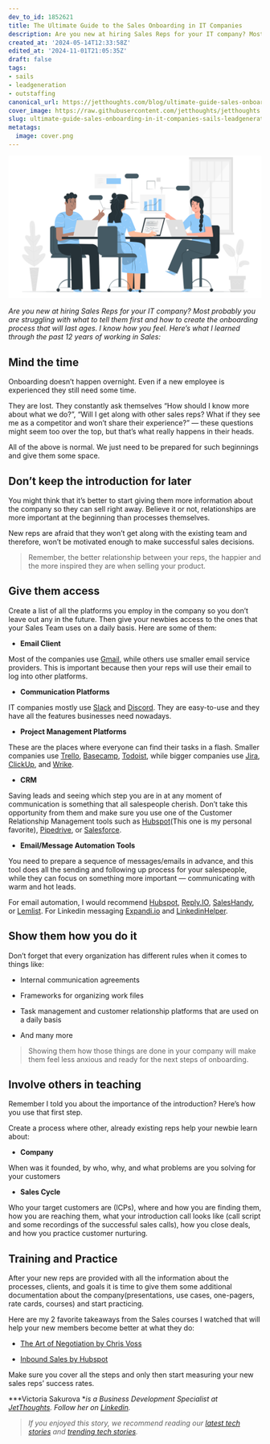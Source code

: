 ```yaml
---
dev_to_id: 1852621
title: The Ultimate Guide to the Sales Onboarding in IT Companies
description: Are you new at hiring Sales Reps for your IT company? Most probably you are struggling with what to...
created_at: '2024-05-14T12:33:58Z'
edited_at: '2024-11-01T21:05:35Z'
draft: false
tags:
- sails
- leadgeneration
- outstaffing
canonical_url: https://jetthoughts.com/blog/ultimate-guide-sales-onboarding-in-it-companies-sails-leadgeneration/
cover_image: https://raw.githubusercontent.com/jetthoughts/jetthoughts.github.io/master/content/blog/ultimate-guide-sales-onboarding-in-it-companies-sails-leadgeneration/cover.png
slug: ultimate-guide-sales-onboarding-in-it-companies-sails-leadgeneration
metatags:
  image: cover.png
---
```

![[Illustration by Freepik Storyset](https://storyset.com/illustration/team/pana)](file_0.png)

*Are you new at hiring Sales Reps for your IT company? Most probably you are struggling with what to tell them first and how to create the onboarding process that will last ages. I know how you feel. Here’s what I learned through the past 12 years of working in Sales:*

## **Mind the time**

Onboarding doesn’t happen overnight. Even if a new employee is experienced they still need some time.

They are lost. They constantly ask themselves “How should I know more about what we do?”, “Will I get along with other sales reps? What if they see me as a competitor and won’t share their experience?” — these questions might seem too over the top, but that’s what really happens in their heads.

All of the above is normal. We just need to be prepared for such beginnings and give them some space.

## **Don’t keep the introduction for later**

You might think that it’s better to start giving them more information about the company so they can sell right away. Believe it or not, relationships are more important at the beginning than processes themselves.

New reps are afraid that they won’t get along with the existing team and therefore, won’t be motivated enough to make successful sales decisions.
>  Remember, the better relationship between your reps, the happier and the more inspired they are when selling your product.

## **Give them access**

Create a list of all the platforms you employ in the company so you don’t leave out any in the future. Then give your newbies access to the ones that your Sales Team uses on a daily basis. Here are some of them:

* **Email Client**

Most of the companies use [Gmail](https://mail.google.com/), while others use smaller email service providers. This is important because then your reps will use their email to log into other platforms.

* **Communication Platforms**

IT companies mostly use [Slack](https://slack.com/) and [Discord](https://discord.com/). They are easy-to-use and they have all the features businesses need nowadays.

* **Project Management Platforms**

These are the places where everyone can find their tasks in a flash. Smaller companies use [Trello](http://www.trello.com), [Basecamp](http://www.basecamp.com), [Todoist](https://todoist.com/), while bigger companies use [Jira](https://www.atlassian.com/software/jira), [ClickUp](https://clickup.com/), and [Wrike](https://www.wrike.com/).

* **CRM**

Saving leads and seeing which step you are in at any moment of communication is something that all salespeople cherish. Don’t take this opportunity from them and make sure you use one of the Customer Relationship Management tools such as [Hubspot](https://www.hubspot.com/)(This one is my personal favorite), [Pipedrive](https://www.pipedrive.com/), or [Salesforce](https://www.salesforce.com/).

* **Email/Message Automation Tools**

You need to prepare a sequence of messages/emails in advance, and this tool does all the sending and following up process for your salespeople, while they can focus on something more important — communicating with warm and hot leads.

For email automation, I would recommend [Hubspot](http://www.hubspot.com), [Reply.IO](https://reply.io/pricing), [SalesHandy](https://www.saleshandy.com/), or [Lemlist](https://www.lemlist.com/). For Linkedin messaging [Expandi.io](http://www.expandi.io) and [LinkedinHelper](https://www.linkedhelper.com/).

## **Show them how you do it**

Don’t forget that every organization has different rules when it comes to things like:

* Internal communication agreements

* Frameworks for organizing work files

* Task management and customer relationship platforms that are used on a daily basis

* And many more
>  Showing them how those things are done in your company will make them feel less anxious and ready for the next steps of onboarding.

## **Involve others in teaching**

Remember I told you about the importance of the introduction? Here’s how you use that first step.

Create a process where other, already existing reps help your newbie learn about:

* **Company**

When was it founded, by who, why, and what problems are you solving for your customers

* **Sales Cycle**

Who your target customers are (ICPs), where and how you are finding them, how you are reaching them, what your introduction call looks like (call script and some recordings of the successful sales calls), how you close deals, and how you practice customer nurturing.

## **Training and Practice**

After your new reps are provided with all the information about the processes, clients, and goals it is time to give them some additional documentation about the company(presentations, use cases, one-pagers, rate cards, courses) and start practicing.

Here are my 2 favorite takeaways from the Sales courses I watched that will help your new members become better at what they do:

* [The Art of Negotiation by Chris Voss](https://www.masterclass.com/classes/chris-voss-teaches-the-art-of-negotiation)

* [Inbound Sales by Hubspot](https://academy.hubspot.com/courses/inbound-sales)

Make sure you cover all the steps and only then start measuring your new sales reps’ success rates.

***Victoria Sakurova **is a Business Development Specialist at [JetThoughts](https://www.jetthoughts.com/). Follow her on [Linkedin](https://www.linkedin.com/in/victoriasakurova/).*
>  *If you enjoyed this story, we recommend reading our [latest tech stories](https://jtway.co/latest) and [trending tech stories](https://jtway.co/trending).*
